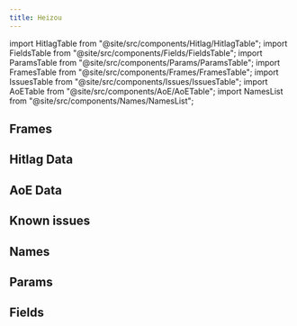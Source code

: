 ```yaml
---
title: Heizou
---
```


import HitlagTable from "@site/src/components/Hitlag/HitlagTable";
import FieldsTable from "@site/src/components/Fields/FieldsTable";
import ParamsTable from "@site/src/components/Params/ParamsTable";
import FramesTable from "@site/src/components/Frames/FramesTable";
import IssuesTable from "@site/src/components/Issues/IssuesTable";
import AoETable from "@site/src/components/AoE/AoETable";
import NamesList from "@site/src/components/Names/NamesList";

## Frames

<FramesTable character="heizou" />

## Hitlag Data

<HitlagTable character="heizou" />

## AoE Data

<AoETable character="heizou" />

## Known issues

<IssuesTable character="heizou" />

## Names

<NamesList character="heizou" />

## Params

<ParamsTable character="heizou" />

## Fields

<FieldsTable character="heizou" />
